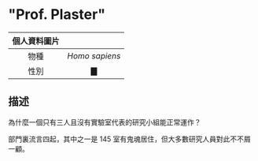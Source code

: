 # "Prof. Plaster"

|個人資料圖片| |
|:--:|:--:|
|物種|*Homo sapiens*|
|性別|▇|

## 描述
為什麼一個只有三人且沒有實驗室代表的研究小組能正常運作？

部門裏流言四起，其中之一是 145 室有鬼魂居住，但大多數研究人員對此不不屑一顧。